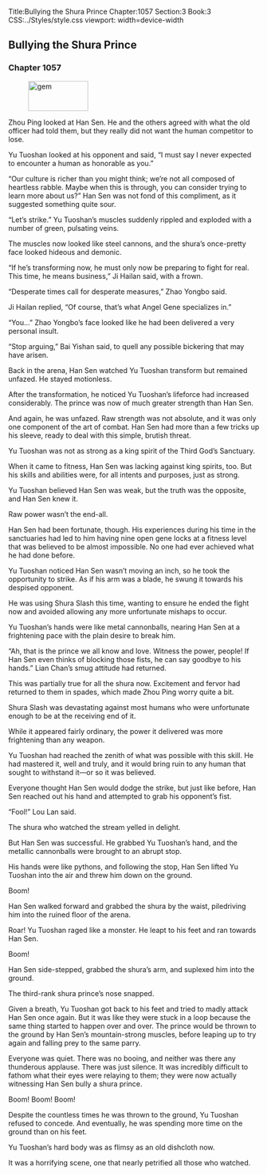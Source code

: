 Title:Bullying the Shura Prince 
Chapter:1057 
Section:3 
Book:3 
CSS:../Styles/style.css 
viewport: width=device-width
  
## Bullying the Shura Prince
### Chapter 1057
  
<figure>
	<img src="../Images/gem.gif" alt="gem" id="gem" width="120" height="60" />
</figure>
  

  
Zhou Ping looked at Han Sen. He and the others agreed with what the old officer had told them, but they really did not want the human competitor to lose.

Yu Tuoshan looked at his opponent and said, “I must say I never expected to encounter a human as honorable as you.”

“Our culture is richer than you might think; we’re not all composed of heartless rabble. Maybe when this is through, you can consider trying to learn more about us?” Han Sen was not fond of this compliment, as it suggested something quite sour.

“Let’s strike.” Yu Tuoshan’s muscles suddenly rippled and exploded with a number of green, pulsating veins.

The muscles now looked like steel cannons, and the shura’s once-pretty face looked hideous and demonic.

“If he’s transforming now, he must only now be preparing to fight for real. This time, he means business,” Ji Hailan said, with a frown.

“Desperate times call for desperate measures,” Zhao Yongbo said.

Ji Hailan replied, “Of course, that’s what Angel Gene specializes in.”

“You…” Zhao Yongbo’s face looked like he had been delivered a very personal insult.

“Stop arguing,” Bai Yishan said, to quell any possible bickering that may have arisen.

Back in the arena, Han Sen watched Yu Tuoshan transform but remained unfazed. He stayed motionless.

After the transformation, he noticed Yu Tuoshan’s lifeforce had increased considerably. The prince was now of much greater strength than Han Sen.

And again, he was unfazed. Raw strength was not absolute, and it was only one component of the art of combat. Han Sen had more than a few tricks up his sleeve, ready to deal with this simple, brutish threat.

Yu Tuoshan was not as strong as a king spirit of the Third God’s Sanctuary.

When it came to fitness, Han Sen was lacking against king spirits, too. But his skills and abilities were, for all intents and purposes, just as strong.

Yu Tuoshan believed Han Sen was weak, but the truth was the opposite, and Han Sen knew it.

Raw power wasn’t the end-all.

Han Sen had been fortunate, though. His experiences during his time in the sanctuaries had led to him having nine open gene locks at a fitness level that was believed to be almost impossible. No one had ever achieved what he had done before.

Yu Tuoshan noticed Han Sen wasn’t moving an inch, so he took the opportunity to strike. As if his arm was a blade, he swung it towards his despised opponent.

He was using Shura Slash this time, wanting to ensure he ended the fight now and avoided allowing any more unfortunate mishaps to occur.

Yu Tuoshan’s hands were like metal cannonballs, nearing Han Sen at a frightening pace with the plain desire to break him.

“Ah, that is the prince we all know and love. Witness the power, people! If Han Sen even thinks of blocking those fists, he can say goodbye to his hands.” Lian Chan’s smug attitude had returned.

This was partially true for all the shura now. Excitement and fervor had returned to them in spades, which made Zhou Ping worry quite a bit.

Shura Slash was devastating against most humans who were unfortunate enough to be at the receiving end of it.

While it appeared fairly ordinary, the power it delivered was more frightening than any weapon.

Yu Tuoshan had reached the zenith of what was possible with this skill. He had mastered it, well and truly, and it would bring ruin to any human that sought to withstand it—or so it was believed.

Everyone thought Han Sen would dodge the strike, but just like before, Han Sen reached out his hand and attempted to grab his opponent’s fist.

“Fool!” Lou Lan said.

The shura who watched the stream yelled in delight.

But Han Sen was successful. He grabbed Yu Tuoshan’s hand, and the metallic cannonballs were brought to an abrupt stop.

His hands were like pythons, and following the stop, Han Sen lifted Yu Tuoshan into the air and threw him down on the ground.

Boom!

Han Sen walked forward and grabbed the shura by the waist, piledriving him into the ruined floor of the arena.

Roar! Yu Tuoshan raged like a monster. He leapt to his feet and ran towards Han Sen.

Boom!

Han Sen side-stepped, grabbed the shura’s arm, and suplexed him into the ground.

The third-rank shura prince’s nose snapped.

Given a breath, Yu Tuoshan got back to his feet and tried to madly attack Han Sen once again. But it was like they were stuck in a loop because the same thing started to happen over and over. The prince would be thrown to the ground by Han Sen’s mountain-strong muscles, before leaping up to try again and falling prey to the same parry.

Everyone was quiet. There was no booing, and neither was there any thunderous applause. There was just silence. It was incredibly difficult to fathom what their eyes were relaying to them; they were now actually witnessing Han Sen bully a shura prince.

Boom! Boom! Boom!

Despite the countless times he was thrown to the ground, Yu Tuoshan refused to concede. And eventually, he was spending more time on the ground than on his feet.

Yu Tuoshan’s hard body was as flimsy as an old dishcloth now.

It was a horrifying scene, one that nearly petrified all those who watched.
